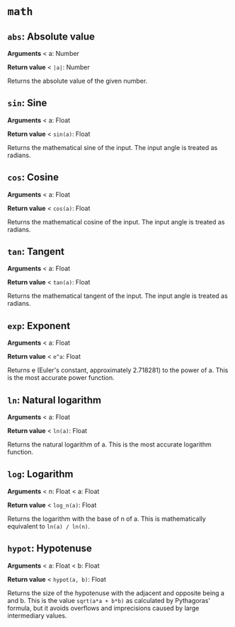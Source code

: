 # `math`

## `abs`: Absolute value

**Arguments** < a: Number

**Return value** < `|a|`: Number

Returns the absolute value of the given number.

## `sin`: Sine

**Arguments** < a: Float

**Return value** < `sin(a)`: Float

Returns the mathematical sine of the input. The input angle is treated as radians.

## `cos`: Cosine

**Arguments** < a: Float

**Return value** < `cos(a)`: Float

Returns the mathematical cosine of the input. The input angle is treated as radians.

## `tan`: Tangent

**Arguments** < a: Float

**Return value** < `tan(a)`: Float

Returns the mathematical tangent of the input. The input angle is treated as radians.

## `exp`: Exponent

**Arguments** < a: Float

**Return value** < `e^a`: Float

Returns e (Euler's constant, approximately 2.718281) to the power of a. This is the most accurate power function.

## `ln`: Natural logarithm

**Arguments** < a: Float

**Return value** < `ln(a)`: Float

Returns the natural logarithm of a. This is the most accurate logarithm function.

## `log`: Logarithm

**Arguments** < n: Float < a: Float

**Return value** < `log_n(a)`: Float

Returns the logarithm with the base of n of a. This is mathematically equivalent to `ln(a) / ln(n)`.

## `hypot`: Hypotenuse

**Arguments** < a: Float < b: Float

**Return value** < `hypot(a, b)`: Float

Returns the size of the hypotenuse with the adjacent and opposite being a and b. This is the value `sqrt(a*a + b*b)` as calculated by Pythagoras' formula, but it avoids overflows and imprecisions caused by large intermediary values.

